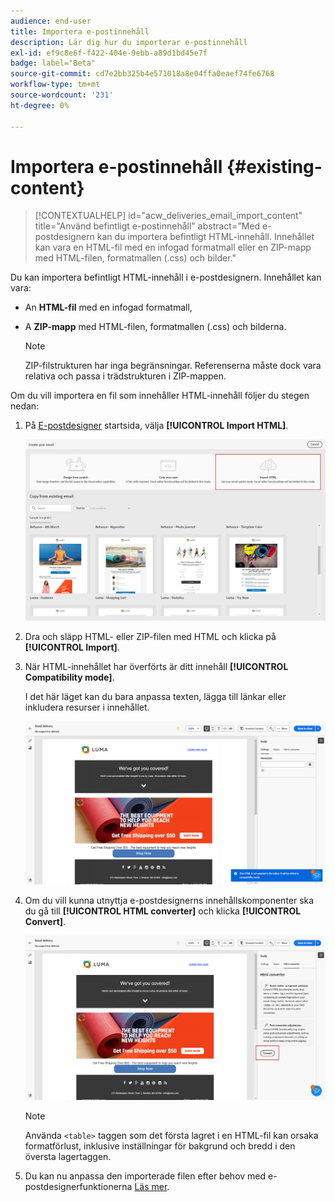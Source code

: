 ```yaml
---
audience: end-user
title: Importera e-postinnehåll
description: Lär dig hur du importerar e-postinnehåll
exl-id: ef9c8e6f-f422-404e-9ebb-a89d1bd45e7f
badge: label="Beta"
source-git-commit: cd7e2bb325b4e571018a8e04ffa0eaef74fe6768
workflow-type: tm+mt
source-wordcount: '231'
ht-degree: 0%

---
```


# Importera e-postinnehåll {#existing-content}

>[!CONTEXTUALHELP]
>id="acw_deliveries_email_import_content"
>title="Använd befintligt e-postinnehåll"
>abstract="Med e-postdesignern kan du importera befintligt HTML-innehåll. Innehållet kan vara en HTML-fil med en infogad formatmall eller en ZIP-mapp med HTML-filen, formatmallen (.css) och bilder."

Du kan importera befintligt HTML-innehåll i e-postdesignern. Innehållet kan vara:

* An **HTML-fil** med en infogad formatmall,
* A **ZIP-mapp** med HTML-filen, formatmallen (.css) och bilderna.

  >[!NOTE]
  >
  >ZIP-filstrukturen har inga begränsningar. Referenserna måste dock vara relativa och passa i trädstrukturen i ZIP-mappen.

Om du vill importera en fil som innehåller HTML-innehåll följer du stegen nedan:

1. På [E-postdesigner](get-started-email-designer.md) startsida, välja **[!UICONTROL Import HTML]**.

   ![](assets/html-import.png)

1. Dra och släpp HTML- eller ZIP-filen med HTML och klicka på **[!UICONTROL Import]**.

1. När HTML-innehållet har överförts är ditt innehåll **[!UICONTROL Compatibility mode]**.

   I det här läget kan du bara anpassa texten, lägga till länkar eller inkludera resurser i innehållet.

   ![](assets/html-imported.png)

1. Om du vill kunna utnyttja e-postdesignerns innehållskomponenter ska du gå till **[!UICONTROL HTML converter]** och klicka **[!UICONTROL Convert]**.

   ![](assets/html-imported-2.png)

   >[!NOTE]
   >
   > Använda `<table>` taggen som det första lagret i en HTML-fil kan orsaka formatförlust, inklusive inställningar för bakgrund och bredd i den översta lagertaggen.

1. Du kan nu anpassa den importerade filen efter behov med e-postdesignerfunktionerna [Läs mer](content-components.md).

